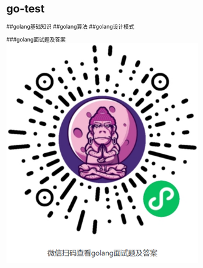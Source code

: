 # go-test

##golang基础知识
##golang算法
##golang设计模式

###golang面试题及答案
![Image 微信小程序搜索《猿类猩球》](./interview.png)


